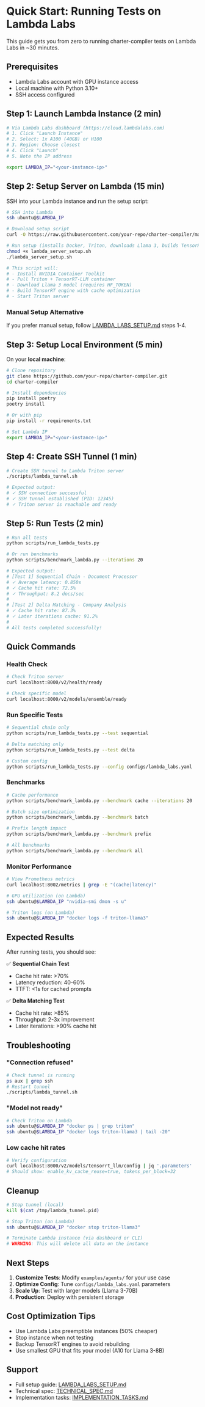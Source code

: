 # Quick Start: Running Tests on Lambda Labs

This guide gets you from zero to running charter-compiler tests on Lambda Labs in ~30 minutes.

## Prerequisites

- Lambda Labs account with GPU instance access
- Local machine with Python 3.10+
- SSH access configured

## Step 1: Launch Lambda Instance (2 min)

```bash
# Via Lambda Labs dashboard (https://cloud.lambdalabs.com)
# 1. Click "Launch Instance"
# 2. Select: 1x A100 (40GB) or H100
# 3. Region: Choose closest
# 4. Click "Launch"
# 5. Note the IP address

export LAMBDA_IP="<your-instance-ip>"
```

## Step 2: Setup Server on Lambda (15 min)

SSH into your Lambda instance and run the setup script:

```bash
# SSH into Lambda
ssh ubuntu@$LAMBDA_IP

# Download setup script
curl -O https://raw.githubusercontent.com/your-repo/charter-compiler/main/scripts/lambda_server_setup.sh

# Run setup (installs Docker, Triton, downloads Llama 3, builds TensorRT engine)
chmod +x lambda_server_setup.sh
./lambda_server_setup.sh

# This script will:
# - Install NVIDIA Container Toolkit
# - Pull Triton + TensorRT-LLM container
# - Download Llama 3 model (requires HF_TOKEN)
# - Build TensorRT engine with cache optimization
# - Start Triton server
```

### Manual Setup Alternative

If you prefer manual setup, follow [LAMBDA_LABS_SETUP.md](./LAMBDA_LABS_SETUP.md) steps 1-4.

## Step 3: Setup Local Environment (5 min)

On your **local machine**:

```bash
# Clone repository
git clone https://github.com/your-repo/charter-compiler.git
cd charter-compiler

# Install dependencies
pip install poetry
poetry install

# Or with pip
pip install -r requirements.txt

# Set Lambda IP
export LAMBDA_IP="<your-instance-ip>"
```

## Step 4: Create SSH Tunnel (1 min)

```bash
# Create SSH tunnel to Lambda Triton server
./scripts/lambda_tunnel.sh

# Expected output:
# ✓ SSH connection successful
# ✓ SSH tunnel established (PID: 12345)
# ✓ Triton server is reachable and ready
```

## Step 5: Run Tests (2 min)

```bash
# Run all tests
python scripts/run_lambda_tests.py

# Or run benchmarks
python scripts/benchmark_lambda.py --iterations 20

# Expected output:
# [Test 1] Sequential Chain - Document Processor
# ✓ Average latency: 0.850s
# ✓ Cache hit rate: 72.5%
# ✓ Throughput: 8.2 docs/sec
#
# [Test 2] Delta Matching - Company Analysis
# ✓ Cache hit rate: 87.3%
# ✓ Later iterations cache: 91.2%
#
# All tests completed successfully!
```

## Quick Commands

### Health Check
```bash
# Check Triton server
curl localhost:8000/v2/health/ready

# Check specific model
curl localhost:8000/v2/models/ensemble/ready
```

### Run Specific Tests
```bash
# Sequential chain only
python scripts/run_lambda_tests.py --test sequential

# Delta matching only  
python scripts/run_lambda_tests.py --test delta

# Custom config
python scripts/run_lambda_tests.py --config configs/lambda_labs.yaml
```

### Benchmarks
```bash
# Cache performance
python scripts/benchmark_lambda.py --benchmark cache --iterations 20

# Batch size optimization
python scripts/benchmark_lambda.py --benchmark batch

# Prefix length impact
python scripts/benchmark_lambda.py --benchmark prefix

# All benchmarks
python scripts/benchmark_lambda.py --benchmark all
```

### Monitor Performance
```bash
# View Prometheus metrics
curl localhost:8002/metrics | grep -E "(cache|latency)"

# GPU utilization (on Lambda)
ssh ubuntu@$LAMBDA_IP "nvidia-smi dmon -s u"

# Triton logs (on Lambda)
ssh ubuntu@$LAMBDA_IP "docker logs -f triton-llama3"
```

## Expected Results

After running tests, you should see:

✅ **Sequential Chain Test**
- Cache hit rate: >70%
- Latency reduction: 40-60%
- TTFT: <1s for cached prompts

✅ **Delta Matching Test**
- Cache hit rate: >85%
- Throughput: 2-3x improvement
- Later iterations: >90% cache hit

## Troubleshooting

### "Connection refused"
```bash
# Check tunnel is running
ps aux | grep ssh
# Restart tunnel
./scripts/lambda_tunnel.sh
```

### "Model not ready"
```bash
# Check Triton on Lambda
ssh ubuntu@$LAMBDA_IP "docker ps | grep triton"
ssh ubuntu@$LAMBDA_IP "docker logs triton-llama3 | tail -20"
```

### Low cache hit rates
```bash
# Verify configuration
curl localhost:8000/v2/models/tensorrt_llm/config | jq '.parameters'
# Should show: enable_kv_cache_reuse=true, tokens_per_block=32
```

## Cleanup

```bash
# Stop tunnel (local)
kill $(cat /tmp/lambda_tunnel.pid)

# Stop Triton (on Lambda)
ssh ubuntu@$LAMBDA_IP "docker stop triton-llama3"

# Terminate Lambda instance (via dashboard or CLI)
# WARNING: This will delete all data on the instance
```

## Next Steps

1. **Customize Tests**: Modify `examples/agents/` for your use case
2. **Optimize Config**: Tune `configs/lambda_labs.yaml` parameters
3. **Scale Up**: Test with larger models (Llama 3-70B)
4. **Production**: Deploy with persistent storage

## Cost Optimization Tips

- Use Lambda Labs preemptible instances (50% cheaper)
- Stop instance when not testing
- Backup TensorRT engines to avoid rebuilding
- Use smallest GPU that fits your model (A10 for Llama 3-8B)

## Support

- Full setup guide: [LAMBDA_LABS_SETUP.md](./LAMBDA_LABS_SETUP.md)
- Technical spec: [TECHNICAL_SPEC.md](./TECHNICAL_SPEC.md)
- Implementation tasks: [IMPLEMENTATION_TASKS.md](./IMPLEMENTATION_TASKS.md)
